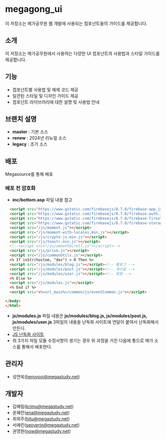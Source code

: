 # megagong_ui

이 저장소는 메가공무원 웹 개발에 사용되는 컴포넌트들의 가이드를 제공합니다.


## 소개

이 저장소는 메가공무원에서 사용하는 다양한 UI 컴포넌트의 사용법과 스타일 가이드를 제공합니다.


## 기능

- 컴포넌트별 사용법 및 예제 코드 제공
- 일관된 스타일 및 디자인 가이드 제공
- 컴포넌트 라이브러리에 대한 설명 및 사용법 안내


## 브랜치 설명

- **master** : 기본 소스
- **renew**  : 2024년 리뉴얼 소스
- **legacy** : 초기 소스


## 배포

Megasource를 통해 배포

### 배포 전 암호화

- **inc/bottom.asp** 파일 내용 참고
```html
  <script src="https://www.gstatic.com/firebasejs/8.7.0/firebase-app.js"></script>
  <script src="https://www.gstatic.com/firebasejs/8.7.0/firebase-auth.js"></script>
  <script src="https://www.gstatic.com/firebasejs/8.7.0/firebase-firestore.js"></script>
  <script src="https://www.gstatic.com/firebasejs/8.7.0/firebase-storage.js"></script>
  <script src="/js/moment.js"></script>
  <script src="/js/moment-with-locales.min.js"></script>
  <script src="/js/crypto-js.min.js"></script>
  <script src="/js/toastr.min.js"></script>
  <!--<script src="/js/smoothScroll.js"></script>-->
  <script src="/js/prism.js"></script>
  <script src="/js/commonUtils.js"></script>
  <% If inStr(hostnm, "dev") > 0 Then %>
  <script src="/js/modules/blog.js"></script><!-- 블로그 -->
  <script src="/js/modules/post.js"></script><!-- 게시글 -->
  <script src="/js/modules/user.js"></script><!-- 회원 -->
  <% Else %>
  <script src="/js/modules.js"></script>
  <% End if %>
  <script src="<%=url_main%>/common/js/eventCommon.js"></script>

</body>
</html>
```

- **js/modules.js** 파일 내용은 **js/modules/blog.js, js/modules/post.js, js/modules/user.js** 3파일의 내용을 난독화 사이트에 연달아 붙여서 난독화해서 만든다.
- [JS 난독화 사이트](https://obfuscator.io)
- 위 3가지 파일 모듈 수정사항이 생기는 경우 위 과정을 거친 다음에 통으로 메가 소스를 통해서 배포한다.


## 관리자

- 성연욱(heroyooi@megastudy.net)


## 개발자

- 김혜림(krimu@megastudy.net)
- 윤혜란(ena@megastudy.net)
- 최희주(hitu@megastudy.net)
- 서예린(seoyerin@megastudy.net)
- 권영원(now@megastudy.net)